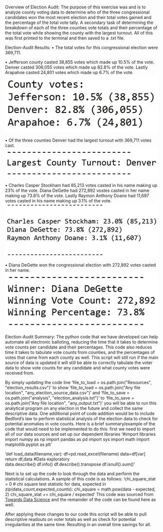 Overview of Election Audit:
The purpose of this exercise was and is to analyze county voting data to determine who of the three congressional candidates won the most recent election and their total votes gained and the percentage of the total vote tally.  A secondary task of determining the breakdown of each of the three counties vote totals and their percentage of the total vote while showing the county with the largest turnout.  All of this was first printed to the terminal and then saved to a .txt file.

Election-Audit Results:
•	The total votes for this congressional election were 369,711.

•	Jefferson county casted 38,855 votes which made up 10.5% of the vote. Denver casted 306,055 votes which made up 82.8% of the vote.  Lastly Arapahoe casted 24,801 votes which made up 6.7% of the vote.
![This is an image]( https://github.com/BMoreland20/Election-Analysis/blob/main/Resources/County_Vote_Breakdown.png)

•	Of the three counties Denver had the largest turnout with 369,711 votes cast. ![This is an image]( https://github.com/BMoreland20/Election-Analysis/blob/main/Resources/Largest_Turnout_County.png)


•	Charles Casper Stockham had 85,213 votes casted in his name making up 23% of the vote. Diana DeGette had 272,892 vostes casted in her name making up 73.8% of the vote.  Lastly Raymon Anthony Doane had 11,697 votes casted in his name making up 3.1% of the vote.  ![This is an image]( https://github.com/BMoreland20/Election-Analysis/blob/main/Resources/Candidate_Vote_Breakdown.png)

•	Diana DeGette won the congressional election with 272,892 votes casted in her name.  ![This is an image]( https://github.com/BMoreland20/Election-Analysis/blob/main/Resources/Winner_Breakdown.png)

Election-Audit Summary: 
The python code that we have developed can help automate all electronic balloting, reducing the time that it takes to determine vote counts per candidate and their percentages.  This code also reduces time it takes to tabulate vote counts from counties, and the percentages of votes that came from each county as well.  This script will still run if the main source of data is updated it will still be able to correctly tabulate the voter data to show vote counts for any candidate and what county votes were received from.

By simply updating the code line ‘file_to_load = os.path.join("Resources", "election_results.csv")’ to show ‘file_to_load = os.path.join("Any file location", "any_election_source_data.csv")’ and ‘file_to_save = os.path.join("analysis", "election_analysis.txt")’ to ‘file_to_save = os.path.join("Any file location", "any_output.txt")’ you will be able to run this analytical program on any election in the future and collect the same descriptive data.
	One additional point of code addition would be to include Bedford’s law to perform statistical analysis of the election data to check for potential anomalies in vote counts.  Here is a brief summary/example of the code that would need to be implemented to do this: first we need to import all of our data sources and set up our dependent libraries
‘#import libraries
import numpy as np
import pandas as pd
import sys
import math
import matplotlib.pyplot as plt’

‘def load_data(filename,var):
        df=pd.read_excel(filename)
        data=df[var]
        return df,data
#Data exploratory       
data.describe()
df.info()
df.describe().transpose
df.isnull().sum()’

Next is to set up the code to look through the data and perform the statistical calculations.
A sample of this code is as follows:
‘chi_square_stat = 0  # chi square test statistic
    for data, expected in zip(data_count,expected_counts):
        chi_square = math.pow(data - expected, 2)
        chi_square_stat += chi_square / expected’
This code was sourced from [Towards Data Science]( https://towardsdatascience.com/frawd-detection-using-benfords-law-python-code-9db8db474cf8) and the remainder of the code can be found here as well.

After applying these changes to our code this script will be able to pull descriptive readouts on voter totals as well as check for potential irregularities at the same time.  Resulting in an overall time savings for all.
